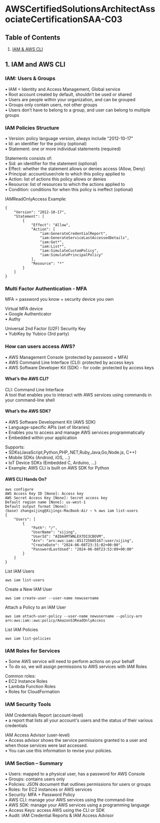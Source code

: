 # AWSCertifiedSolutionsArchitectAssociateCertificationSAA-C03

## Table of Contents

1. [IAM & AWS CLI](#1-IAM-and-AWS-CLI)

## 1. IAM and AWS CLI
### IAM: Users & Groups
• IAM = Identity and Access Management, Global service<br>
• Root account created by default, shouldn’t be used or shared<br>
• Users are people within your organization, and can be grouped<br>
• Groups only contain users, not other groups<br>
• Users don’t have to belong to a group, and user can belong to multiple groups<br>

### IAM Policies Structure
• Version: policy language version, always include “2012-10-17”<br>
• Id: an identifier for the policy (optional)<br>
• Statement: one or more individual statements (required)<br>

Statements consists of: <br>
• Sid: an identifier for the statement (optional)<br>
• Effect: whether the statement allows or denies access (Allow, Deny)<br>
• Principal: account/user/role to which this policy applied to<br>
• Action: list of actions this policy allows or denies<br>
• Resource: list of resources to which the actions applied to<br>
• Condition: conditions for when this policy is ineffect (optional)<br>

IAMReadOnlyAccess Example:<br>
```
{
    "Version": "2012-10-17",
    "Statement": [
        {
            "Effect": "Allow",
            "Action": [
                "iam:GenerateCredentialReport",
                "iam:GenerateServiceLastAccessedDetails",
                "iam:Get*",
                "iam:List*",
                "iam:SimulateCustomPolicy",
                "iam:SimulatePrincipalPolicy"
            ],
            "Resource": "*"
        }
    ]
}
```

### Multi Factor Authentication - MFA
MFA = password you know + security device you own<br>

Virtual MFA device<br>
• Google Authenticator<br>
• Authy<br>

Universal 2nd Factor (U2F) Security Key<br>
• YubiKey by Yubico (3rd party)<br>

### How can users access AWS?
• AWS Management Console (protected by password + MFA)<br>
• AWS Command Line Interface (CLI): protected by access keys<br>
• AWS Software Developer Kit (SDK) - for code: protected by access keys<br>

#### What’s the AWS CLI?
CLI: Command Line Interface<br>
A tool that enables you to interact with AWS services using commands in your command-line shell<br>

#### What’s the AWS SDK?
• AWS Software Development Kit (AWS SDK)<br>
• Language-specific APIs (set of libraries)<br>
• Enables you to access and manage AWS services programmatically<br>
• Embedded within your application<br>

Supports:<br>
• SDKs(JavaScript,Python,PHP,.NET,Ruby,Java,Go,Node.js, C++)<br>
• Mobile SDKs (Android, iOS, ...)<br>
• IoT Device SDKs (Embedded C, Arduino, ...)<br>
• Example: AWS CLI is built on AWS SDK for Python<br>

#### AWS CLI Hands On?
```
aws configure
AWS Access Key ID [None]: Access key
AWS Secret Access Key [None]: Secret access key
Default region name [None]: us-west-1
Default output format [None]: 
(base) zhangxijing@Xijings-MacBook-Air ~ % aws iam list-users
{
    "Users": [
        {
            "Path": "/",
            "UserName": "xijing",
            "UserId": "AIDA4MTWNLEX7DI3CBOVM",
            "Arn": "arn:aws:iam::851725605167:user/xijing",
            "CreateDate": "2024-06-08T23:31:02+00:00",
            "PasswordLastUsed": "2024-06-08T23:53:09+00:00"
        }
    ]
}
```

List IAM Users
```
aws iam list-users
```

Create a New IAM User
```
aws iam create-user --user-name newusername
```

Attach a Policy to an IAM User
```
aws iam attach-user-policy --user-name newusername --policy-arn arn:aws:iam::aws:policy/AmazonS3ReadOnlyAccess
```

List IAM Policies
```
aws iam list-policies
```

### IAM Roles for Services
• Some AWS service will need to perform actions on your behalf<br>
• To do so, we will assign permissions to AWS services with IAM Roles<br>

Common roles:<br>
• EC2 Instance Roles<br>
• Lambda Function Roles<br>
• Roles for CloudFormation<br>

### IAM Security Tools
IAM Credentials Report (account-level)<br>
• a report that lists all your account's users and the status of their various
credentials<br>

IAM Access Advisor (user-level)<br>
• Access advisor shows the service permissions granted to a user and when those
services were last accessed.<br>
• You can use this information to revise your policies.<br>

### IAM Section – Summary
• Users: mapped to a physical user, has a password for AWS Console<br>
• Groups: contains users only<br>
• Policies: JSON document that outlines permissions for users or groups<br>
• Roles: for EC2 instances or AWS services<br>
• Security: MFA + Password Policy<br>
• AWS CLI: manage your AWS services using the command-line<br>
• AWS SDK: manage your AWS services using a programming language<br>
• Access Keys: access AWS using the CLI or SDK<br>
• Audit: IAM Credential Reports & IAM Access Advisor<br>